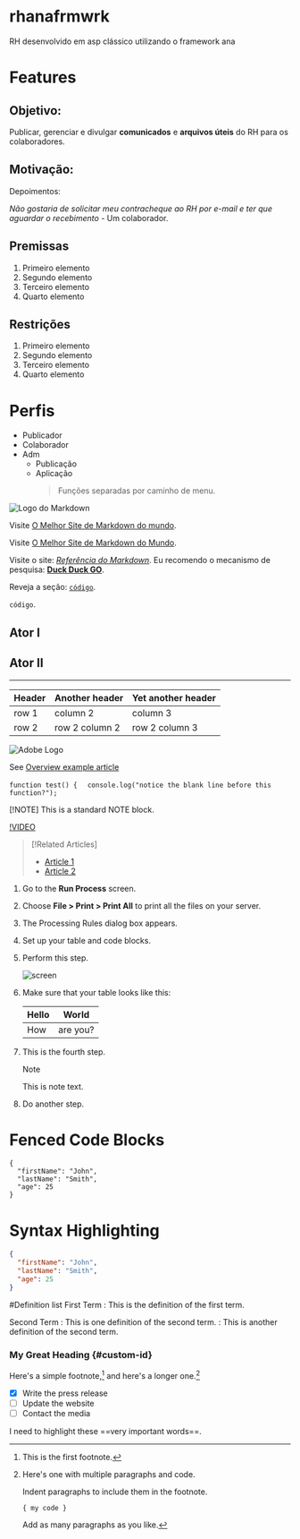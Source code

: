 # rhanafrmwrk
RH desenvolvido em asp clássico utilizando o framework ana


# Features

## Objetivo:
Publicar, gerenciar e divulgar **comunicados** e __arquivos úteis__ do RH para os colaboradores.

## Motivação:

Depoimentos:

*Não gostaria de solicitar meu contracheque ao RH por e-mail e ter que aguardar o recebimento*  - Um colaborador.

## Premissas

1. Primeiro elemento
2. Segundo elemento
3. Terceiro elemento
4. Quarto elemento

## Restrições

1. Primeiro elemento
1. Segundo elemento
1. Terceiro elemento
1. Quarto elemento

# Perfis

- Publicador
- Colaborador
- Adm
    - Publicação
    - Aplicação
        > Funções separadas por caminho de menu.

![Logo do Markdown](https://markdown.net.br/assets/img/basic-syntax/markdown-logo-small.png)

Visite [O Melhor Site de Markdown do mundo](https://markdown.net.br).

Visite [O Melhor Site de Markdown do Mundo](https://markdown.net.br "A referência definitiva do Markdown.").

Visite o site: *[Referência do Markdown](https://markdown.net.br)*.
Eu recomendo o mecanismo de pesquisa: **[Duck Duck GO](https://duckduckgo.com/)**.

Reveja a seção: [`código`](#code).

`código`.

[1]: https://markdown.net.br/sintaxe-basica/
[1]: https://en.wikipedia.org/wiki/Markdown
[1]: https://en.wikipedia.org/wiki/Markdown "Markdown - Wikipedia"
[1]: https://en.wikipedia.org/wiki/Markdown 'Markdown - Wikipedia'
[1]: https://en.wikipedia.org/wiki/Markdown (Markdown - Wikipedia)
[1]: <https://en.wikipedia.org/wiki/Markdown> "Markdown - Wikipedia"
[1]: <https://en.wikipedia.org/wiki/Markdown> 'Markdown - Wikipedia'
[1]: <https://en.wikipedia.org/wiki/Markdown> (Markdown - Wikipedia)

## Ator I

## Ator II

---------------

| Header | Another header | Yet another header |
|--- |--- |--- |
| row 1 | column 2 | column 3 |
| row 2 | row 2 column 2 | row 2 column 3 |

![Adobe Logo](/docs/contributor/assets/adobe_standard_logo.png?lang=pt-BR)

See [Overview example article](../../overview.md)

`function test() { `
` console.log("notice the blank line before this function?");`


[!NOTE]
This is a standard NOTE block.
 
[!VIDEO](https://video.tv.adobe.com/v/29770/?quality=12)

>[!Related Articles]
>* [Article 1](https://helpx.adobe.com/br/support/analytics.html)
>* [Article 2](https://helpx.adobe.com/br/support/audience-manager.html)

1. Go to the **Run Process** screen.
1. Choose **File > Print > Print All** to print all the files on your server.
1. The Processing Rules dialog box appears.


1. Set up your table and code blocks.
1. Perform this step.

   ![screen](/docs/contributor/assets/adobe_standard_logo.png?lang=pt-BR)
1. Make sure that your table looks like this:

   | Hello | World |
   |---|---|
   | How | are you? |
1. This is the fourth step.

   >[!NOTE]
   >
   >This is note text.

1. Do another step.


# Fenced Code Blocks

```
{
  "firstName": "John",
  "lastName": "Smith",
  "age": 25
}
```

# Syntax Highlighting
```json
{
  "firstName": "John",
  "lastName": "Smith",
  "age": 25
}
```

#Definition list
First Term
: This is the definition of the first term.

Second Term
: This is one definition of the second term.
: This is another definition of the second term.

### My Great Heading {#custom-id}


Here's a simple footnote,[^1] and here's a longer one.[^bignote]

[^1]: This is the first footnote.

[^bignote]: Here's one with multiple paragraphs and code.

    Indent paragraphs to include them in the footnote.

    `{ my code }`

    Add as many paragraphs as you like.
    
    
- [x] Write the press release
- [ ] Update the website
- [ ] Contact the media

I need to highlight these ==very important words==.
